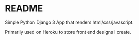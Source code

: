 # README

Simple Python Django 3 App that renders html/css/javascript.

Primarily used on Heroku to store front end designs I create.